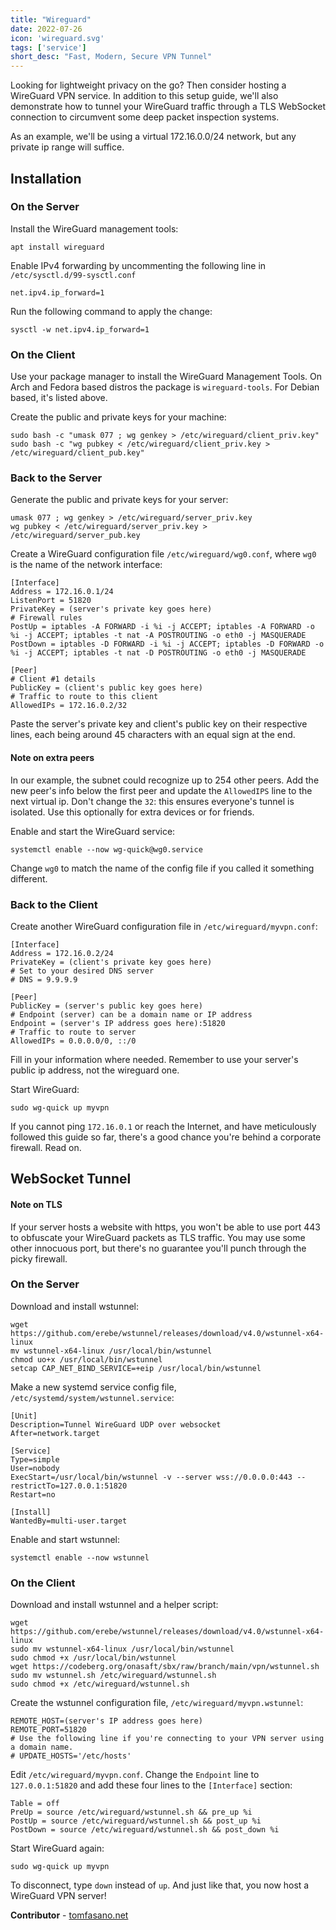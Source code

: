 ```yaml
---
title: "Wireguard"
date: 2022-07-26
icon: 'wireguard.svg'
tags: ['service']
short_desc: "Fast, Modern, Secure VPN Tunnel"
---
```


Looking for lightweight privacy on the go? Then consider hosting a WireGuard VPN service.
In addition to this setup guide, we'll also demonstrate how to tunnel
your WireGuard traffic through a TLS WebSocket connection to circumvent some
deep packet inspection systems.

As an example, we'll be using a virtual 172.16.0.0/24 network, but any private ip range will suffice.

## Installation

### On the Server
Install the WireGuard management tools:

    apt install wireguard

Enable IPv4 forwarding by uncommenting the following line in `/etc/sysctl.d/99-sysctl.conf`

    net.ipv4.ip_forward=1

Run the following command to apply the change:

    sysctl -w net.ipv4.ip_forward=1

### On the Client
Use your package manager to install the WireGuard Management Tools.
On Arch and Fedora based distros the package is `wireguard-tools`. For Debian based, it's listed above.

Create the public and private keys for your machine:

    sudo bash -c "umask 077 ; wg genkey > /etc/wireguard/client_priv.key"
    sudo bash -c "wg pubkey < /etc/wireguard/client_priv.key > /etc/wireguard/client_pub.key"


### Back to the Server

Generate the public and private keys for your server:

    umask 077 ; wg genkey > /etc/wireguard/server_priv.key
    wg pubkey < /etc/wireguard/server_priv.key > /etc/wireguard/server_pub.key

Create a WireGuard configuration file `/etc/wireguard/wg0.conf`, where `wg0` is the name of the network interface:

    [Interface]
    Address = 172.16.0.1/24
    ListenPort = 51820
    PrivateKey = (server's private key goes here)
    # Firewall rules
    PostUp = iptables -A FORWARD -i %i -j ACCEPT; iptables -A FORWARD -o %i -j ACCEPT; iptables -t nat -A POSTROUTING -o eth0 -j MASQUERADE
    PostDown = iptables -D FORWARD -i %i -j ACCEPT; iptables -D FORWARD -o %i -j ACCEPT; iptables -t nat -D POSTROUTING -o eth0 -j MASQUERADE

    [Peer]
    # Client #1 details
    PublicKey = (client's public key goes here)
    # Traffic to route to this client
    AllowedIPs = 172.16.0.2/32

Paste the server's private key and client's public key on their respective
lines, each being around 45 characters with an equal sign at the end.

#### Note on extra peers

In our example, the subnet could recognize up to 254 other peers. Add the new
peer's info below the first peer and update the `AllowedIPS` line to the next virtual
ip. Don't change the `32`: this ensures everyone's tunnel is isolated.
Use this optionally for extra devices or for friends.

Enable and start the WireGuard service:

    systemctl enable --now wg-quick@wg0.service

Change `wg0` to match the name of the config file if you called it something different.

### Back to the Client

Create another WireGuard configuration file in `/etc/wireguard/myvpn.conf`:

    [Interface]
    Address = 172.16.0.2/24
    PrivateKey = (client's private key goes here)
    # Set to your desired DNS server
    # DNS = 9.9.9.9

    [Peer]
    PublicKey = (server's public key goes here)
    # Endpoint (server) can be a domain name or IP address
    Endpoint = (server's IP address goes here):51820
    # Traffic to route to server
    AllowedIPs = 0.0.0.0/0, ::/0

Fill in your information where needed. Remember to use your server's public ip address, not the wireguard one.

Start WireGuard:

    sudo wg-quick up myvpn

If you cannot ping `172.16.0.1` or reach the Internet, and have meticulously followed this guide so far,
there's a good chance you're behind a corporate firewall. Read on.

## WebSocket Tunnel

#### Note on TLS
If your server hosts a website with https, you won't be able to use port 443 to
obfuscate your WireGuard packets as TLS traffic. You may use some other innocuous
port, but there's no guarantee you'll punch through the picky firewall.

### On the Server

Download and install wstunnel:

    wget https://github.com/erebe/wstunnel/releases/download/v4.0/wstunnel-x64-linux
    mv wstunnel-x64-linux /usr/local/bin/wstunnel
    chmod uo+x /usr/local/bin/wstunnel
    setcap CAP_NET_BIND_SERVICE=+eip /usr/local/bin/wstunnel

Make a new systemd service config file, `/etc/systemd/system/wstunnel.service`:

    [Unit]
    Description=Tunnel WireGuard UDP over websocket
    After=network.target

    [Service]
    Type=simple
    User=nobody
    ExecStart=/usr/local/bin/wstunnel -v --server wss://0.0.0.0:443 --restrictTo=127.0.0.1:51820
    Restart=no

    [Install]
    WantedBy=multi-user.target

Enable and start wstunnel:

    systemctl enable --now wstunnel

### On the Client

Download and install wstunnel and a helper script:

    wget https://github.com/erebe/wstunnel/releases/download/v4.0/wstunnel-x64-linux
    sudo mv wstunnel-x64-linux /usr/local/bin/wstunnel
    sudo chmod +x /usr/local/bin/wstunnel
    wget https://codeberg.org/onasaft/sbx/raw/branch/main/vpn/wstunnel.sh
    sudo mv wstunnel.sh /etc/wireguard/wstunnel.sh
    sudo chmod +x /etc/wireguard/wstunnel.sh

Create the wstunnel configuration file, `/etc/wireguard/myvpn.wstunnel`:

    REMOTE_HOST=(server's IP address goes here)
    REMOTE_PORT=51820
    # Use the following line if you're connecting to your VPN server using a domain name.
    # UPDATE_HOSTS='/etc/hosts'

Edit `/etc/wireguard/myvpn.conf`. Change the `Endpoint` line to `127.0.0.1:51820` and add these four lines to the `[Interface]` section:

    Table = off
    PreUp = source /etc/wireguard/wstunnel.sh && pre_up %i
    PostUp = source /etc/wireguard/wstunnel.sh && post_up %i
    PostDown = source /etc/wireguard/wstunnel.sh && post_down %i

Start WireGuard again:

    sudo wg-quick up myvpn

To disconnect, type `down` instead of `up`. And just like that, you now host a WireGuard VPN server!

**Contributor** - [tomfasano.net](https://tomfasano.net)
